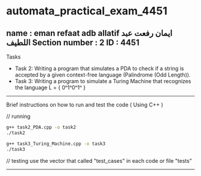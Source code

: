 # automata_practical_exam_4451

name : eman refaat adb allatif    ايمان رفعت عبد اللطيف
Section number : 2
ID : 4451
---------------------------------------------------------------------
Tasks
- Task 2: Writing a program that simulates a PDA to check if a string is accepted by a given context-free language (Palindrome (Odd Length)).
- Task 3: Writing a program to simulate a Turing Machine that recognizes the language L = { 0ⁿ1ⁿ0ⁿ1ⁿ }

---------------------------------------------------------------------
Brief instructions on how to run and test the code ( Using C++ )

// running

``` bash
g++ task2_PDA.cpp -o task2
./task2

g++ task3_Turing_Machine.cpp -o task3
./task3
```

// testing
use the vector that called "test_cases" in each code or file "tests"

---------------------------------------------------------------------
